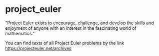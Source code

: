 # project_euler
"Project Euler exists to encourage, challenge, and develop the skills and enjoyment of anyone with an interest in the fascinating world of mathematics."

You can find texts of all Project Euler problems by the link https://projecteuler.net/archives
